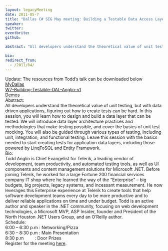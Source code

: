```yaml
---
layout: legacyMeeting
date: 2011-05-7
title: "Dallas C# SIG May meeting: Building a Testable Data Access Layer"
speaker:
twitter:
eventbrite:
github:

abstract: "All developers understand the theoretical value of unit testing, but with data driven applications, figuring out how to create tests can be hard. In this session, you will learn how to design and build a data layer that can be tested. We will introduce data layer architecture practices and methodologies that make testing possible, and cover the basics of unit test mocking. You will also be guided through various types of testing, including unit, integration, and functional testing. Leave this session with the basics needed to start creating tests for application data layers, including those powered by LinqToSQL and Entity Framework."

bio:
redirect_from:
  - /2011/04/
---
```


<div id="_mcePaste">Update: The resources from Todd&#8217;s talk can be downloaded below</div>
<div><a href="http://dallas-csharp-sig.com/wp-content/uploads/2011/04/MyDallas.zip">MyDallas</a></div>
<div><a href="http://dallas-csharp-sig.com/wp-content/uploads/2011/04/W7-Building-Testable-DAL-Anglin-v1.ppt">W7-Building-Testable-DAL-Anglin-v1</a></div>
<div><a href="http://dallas-csharp-sig.com/wp-content/uploads/2011/04/Demos.zip">Demos</a></div>
<div></div>
<div>Abstract:</div>
<div id="_mcePaste">All developers understand the theoretical value of unit testing, but with data driven applications, figuring out how to create tests can be hard. In this session, you will learn how to design and build a data layer that can be tested. We will introduce data layer architecture practices and methodologies that make testing possible, and cover the basics of unit test mocking. You will also be guided through various types of testing, including unit, integration, and functional testing. Leave this session with the basics needed to start creating tests for application data layers, including those powered by LinqToSQL and Entity Framework.</div>
<div id="_mcePaste">Bio:</div>
<div id="_mcePaste">Todd Anglin is Chief Evangelist for Telerik, a leading vendor of development, team productivity, and automated testing tools, as well as UI components and content management solutions for Microsoft .NET. Before joining Telerik, he worked for a large Fortune 200 financial services company IT shop where he learned the way of the &#8220;Enterprise&#8221; &#8211; big budgets, big projects, legacy systems, and incessant measurement. He now leverages this Enterprise experience at Telerik to create tools that help software development teams every day to be more productive and to deliver reliable applications on time and under budget. Todd is an active author and speaker in the .NET community, focusing on web development technologies, a Microsoft MVP, ASP Insider, founder and President of the North Houston .NET Users Group, and an O&#8217;Reilly author.</div>
<div id="_mcePaste">Schedule:</div>
<div id="_mcePaste">6:00 &#8211; 6:30 p.m : Networking/Pizza</div>
<div id="_mcePaste">6:30 &#8211; 8:30 p.m : Main Presentation</div>
<div id="_mcePaste">8:30 p.m &nbsp; &nbsp; &nbsp; &nbsp; : Door Prizes</div>
<div>Register for the meeting <a href="http://www.eventbrite.com/event/1585152233" target="_self">here</a>.</div>


